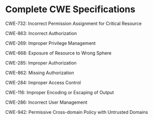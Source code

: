 

# Complete CWE Specifications

CWE-732: Incorrect Permission Assignment for Critical Resource

CWE-863: Incorrect Authorization

CWE-269: Improper Privilege Management

CWE-668: Exposure of Resource to Wrong Sphere

CWE-285: Improper Authorization

CWE-862: Missing Authorization

CWE-284: Improper Access Control

CWE-116: Improper Encoding or Escaping of Output

CWE-286: Incorrect User Management

CWE-942: Permissive Cross-domain Policy with Untrusted Domains